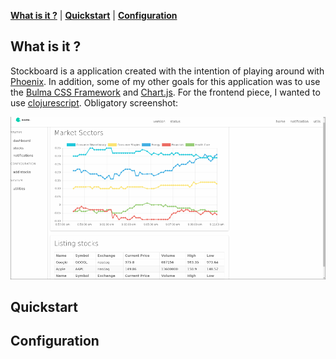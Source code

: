 **[What is it ?](#what-is-it)** |
**[Quickstart](#quickstart)** |
**[Configuration](#configuration)**

## What is it ?
Stockboard is a application created with the intention of playing around with [Phoenix](http://www.phoenixframework.org/).
In addition, some of my other goals for this application was to use the [Bulma CSS Framework](http://bulma.io/) 
and [Chart.js](http://www.chartjs.org/). For the frontend piece, I wanted to use [clojurescript](https://clojurescript.org/).
Obligatory screenshot:

![Stockboard screenshot](https://github.com/bass3m/stockboard/blob/master/images/preview.png) 

## Quickstart

## Configuration
